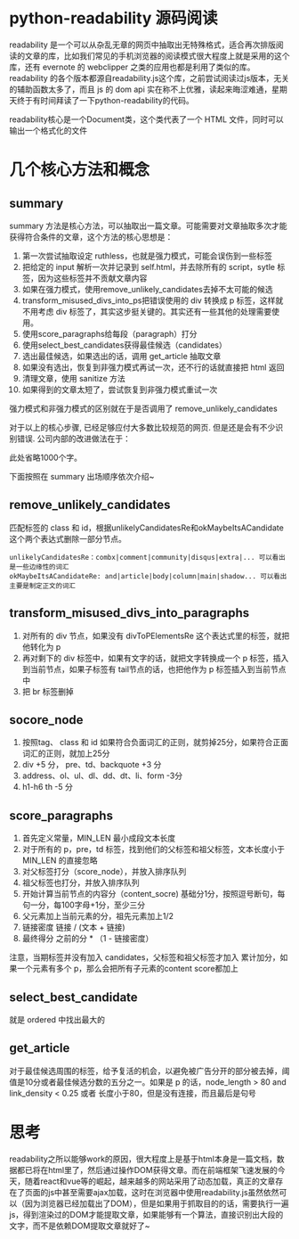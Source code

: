 # python-readability 源码阅读

<!--
ID: 6c0740dd-7ffd-427f-b344-10272fcd003b
Status: publish
Date: 2017-07-09T11:26:06
Modified: 2020-05-16T11:45:34
wp_id: 307
-->

readability 是一个可以从杂乱无章的网页中抽取出无特殊格式，适合再次排版阅读的文章的库，比如我们常见的手机浏览器的阅读模式很大程度上就是采用的这个库，还有 evernote 的 webclipper 之类的应用也都是利用了类似的库。readability 的各个版本都源自readability.js这个库，之前尝试阅读过js版本，无关的辅助函数太多了，而且 js 的 dom api 实在称不上优雅，读起来晦涩难通，星期天终于有时间拜读了一下python-readability的代码。

readability核心是一个Document类，这个类代表了一个 HTML 文件，同时可以输出一个格式化的文件

# 几个核心方法和概念

## summary

summary 方法是核心方法，可以抽取出一篇文章。可能需要对文章抽取多次才能获得符合条件的文章，这个方法的核心思想是：

1. 第一次尝试抽取设定 ruthless，也就是强力模式，可能会误伤到一些标签
2. 把给定的 input 解析一次并记录到 self.html，并去除所有的 script，sytle 标签，因为这些标签并不贡献文章内容
3. 如果在强力模式，使用remove_unlikely_candidates去掉不太可能的候选
4. transform_misused_divs_into_ps把错误使用的 div 转换成 p 标签，这样就不用考虑 div 标签了，其实这步挺关键的。其实还有一些其他的处理需要使用。
5. 使用score_paragraphs给每段（paragraph）打分
6. 使用select_best_candidates获得最佳候选（candidates）
7. 选出最佳候选，如果选出的话，调用 get_article 抽取文章
8. 如果没有选出，恢复到非强力模式再试一次，还不行的话就直接把 html 返回
9. 清理文章，使用 sanitize 方法
10. 如果得到的文章太短了，尝试恢复到非强力模式重试一次

强力模式和非强力模式的区别就在于是否调用了 remove_unlikely_candidates

对于以上的核心步骤, 已经足够应付大多数比较规范的网页. 但是还是会有不少识别错误. 公司内部的改进做法在于：

此处省略1000个字。

<!--
1. transform那一步修正了更多的错误。
2. 在得到best node之后记录了xpath，方便抽取下一页内容。
3. 抽取后检查文章长度。
4. 如果抽取失败，不是返回文章，而是返回空
5. 分页文章的合并
6. 更多地文章抽取相关正则
-->

下面按照在 summary 出场顺序依次介绍~

## remove_unlikely_candidates

匹配标签的 class 和 id，根据unlikelyCandidatesRe和okMaybeItsACandidate这个两个表达式删除一部分节点。

    unlikelyCandidatesRe：combx|comment|community|disqus|extra|... 可以看出是一些边缘性的词汇
    okMaybeItsACandidateRe: and|article|body|column|main|shadow... 可以看出主要是制定正文的词汇

## transform_misused_divs_into_paragraphs

1. 对所有的 div 节点，如果没有 divToPElementsRe 这个表达式里的标签，就把他转化为 p
2. 再对剩下的 div 标签中，如果有文字的话，就把文字转换成一个 p 标签，插入到当前节点，如果子标签有 tail节点的话，也把他作为 p 标签插入到当前节点中
3. 把 br 标签删掉

## socore_node

1. 按照tag、 class 和 id 如果符合负面词汇的正则，就剪掉25分，如果符合正面词汇的正则，就加上25分
2. div +5 分， pre、td、backquote +3 分
3. address、ol、ul、dl、dd、dt、li、form -3分
4. h1-h6 th -5 分

## score_paragraphs

1. 首先定义常量，MIN_LEN 最小成段文本长度
2. 对于所有的 p，pre，td 标签，找到他们的父标签和祖父标签，文本长度小于 MIN_LEN 的直接忽略
3. 对父标签打分（score_node），并放入排序队列
4. 祖父标签也打分，并放入排序队列
5. 开始计算当前节点的内容分（content_socre) 基础分1分，按照逗号断句，每句一分，每100字母+1分，至少三分
6. 父元素加上当前元素的分，祖先元素加上1/2
7. 链接密度 链接 / (文本 + 链接)
8. 最终得分 之前的分 * （1 - 链接密度）

注意，当期标签并没有加入 candidates，父标签和祖父标签才加入
累计加分，如果一个元素有多个 p，那么会把所有子元素的content score都加上

## select_best_candidate

就是 ordered 中找出最大的

## get_article

对于最佳候选周围的标签，给予复活的机会，以避免被广告分开的部分被去掉，阈值是10分或者最佳候选分数的五分之一。如果是 p 的话，node_length > 80 and link_density < 0.25 或者 长度小于80，但是没有连接，而且最后是句号


# 思考

readability之所以能够work的原因，很大程度上是基于html本身是一篇文档，数据都已将在html里了，然后通过操作DOM获得文章。而在前端框架飞速发展的今天，随着react和vue等的崛起，越来越多的网站采用了动态加载，真正的文章存在了页面的js中甚至需要ajax加载，这时在浏览器中使用readability.js虽然依然可以（因为浏览器已经加载出了DOM），但是如果用于抓取目的的话，需要执行一遍js，得到渲染过的DOM才能提取文章，如果能够有一个算法，直接识别出大段的文字，而不是依赖DOM提取文章就好了~